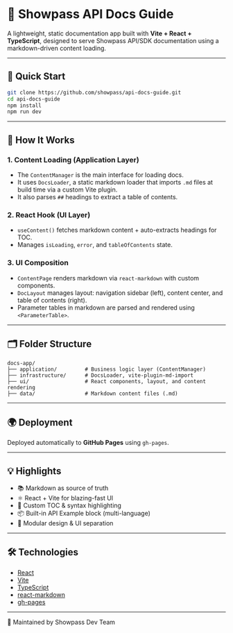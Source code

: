 # 📘 Showpass API Docs Guide

A lightweight, static documentation app built with **Vite + React + TypeScript**, designed to serve Showpass API/SDK documentation using a markdown-driven content loading.

---

## 🚀 Quick Start

```sh
git clone https://github.com/showpass/api-docs-guide.git
cd api-docs-guide
npm install
npm run dev
```

---

## 🧠 How It Works

### 1. **Content Loading (Application Layer)**
- The `ContentManager` is the main interface for loading docs.
- It uses `DocsLoader`, a static markdown loader that imports `.md` files at build time via a custom Vite plugin.
- It also parses `##` headings to extract a table of contents.

### 2. **React Hook (UI Layer)**
- `useContent()` fetches markdown content + auto-extracts headings for TOC.
- Manages `isLoading`, `error`, and `tableOfContents` state.

### 3. **UI Composition**
- `ContentPage` renders markdown via `react-markdown` with custom components.
- `DocLayout` manages layout: navigation sidebar (left), content center, and table of contents (right).
- Parameter tables in markdown are parsed and rendered using `<ParameterTable>`.

---

## 🗂 Folder Structure

```
docs-app/
├── application/         # Business logic layer (ContentManager)
├── infrastructure/      # DocsLoader, vite-plugin-md-import
├── ui/                  # React components, layout, and content rendering
├── data/                # Markdown content files (.md)
```

---

## 🌍 Deployment

Deployed automatically to **GitHub Pages** using `gh-pages`.

---

## 💡 Highlights

- 📚 Markdown as source of truth
- ⚛️ React + Vite for blazing-fast UI
- 📜 Custom TOC & syntax highlighting
- 📦️ Built-in API Example block (multi-language)
- 🧼 Modular design & UI separation

---

## 🛠 Technologies

- [React](https://reactjs.org/)
- [Vite](https://vitejs.dev/)
- [TypeScript](https://www.typescriptlang.org/)
- [react-markdown](https://github.com/remarkjs/react-markdown)
- [gh-pages](https://github.com/tschaub/gh-pages)

---

👥 Maintained by Showpass Dev Team
